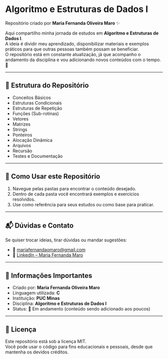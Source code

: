 # Algoritmo e Estruturas de Dados I

Repositório criado por **Maria Fernanda Oliveira Maro** ✨  

Aqui compartilho minha jornada de estudos em **Algoritmo e Estruturas de Dados I**.  
A ideia é dividir meu aprendizado, disponibilizar materiais e exemplos práticos para que outras pessoas também possam se beneficiar.  
O repositório está em constante atualização, já que acompanho o andamento da disciplina e vou adicionando novos conteúdos com o tempo. 🚀  

---

## 📂 Estrutura do Repositório

- Conceitos Básicos  
- Estruturas Condicionais  
- Estruturas de Repetição  
- Funções (Sub-rotinas)  
- Vetores  
- Matrizes  
- Strings  
- Ponteiros  
- Alocação Dinâmica  
- Arquivos  
- Recursão  
- Testes e Documentação 

---

## 🚀 Como Usar este Repositório

1. Navegue pelas pastas para encontrar o conteúdo desejado.  
2. Dentro de cada pasta você encontrará exemplos e exercícios resolvidos.  
3. Use como referência para seus estudos ou como base para praticar.  

---

## 📬 Dúvidas e Contato

Se quiser trocar ideias, tirar dúvidas ou mandar sugestões:  

- 📧 [mariafernandaomaro@gmail.com](mailto:mariafernandaomaro@gmail.com)  
- 💼 [LinkedIn – Maria Fernanda Maro](https://www.linkedin.com/in/maria-fernanda-maro)  

---

## 📌 Informações Importantes

- Criado por: **Maria Fernanda Oliveira Maro**  
- Linguagem utilizada: **C**  
- Instituição: **PUC Minas**  
- Disciplina: **Algoritmo e Estruturas de Dados I**  
- Status: 🚧 Em andamento (conteúdo sendo adicionado aos poucos)  

---

## 📄 Licença

Este repositório está sob a licença MIT.  
Você pode usar o código para fins educacionais e pessoais, desde que mantenha os devidos créditos.  
